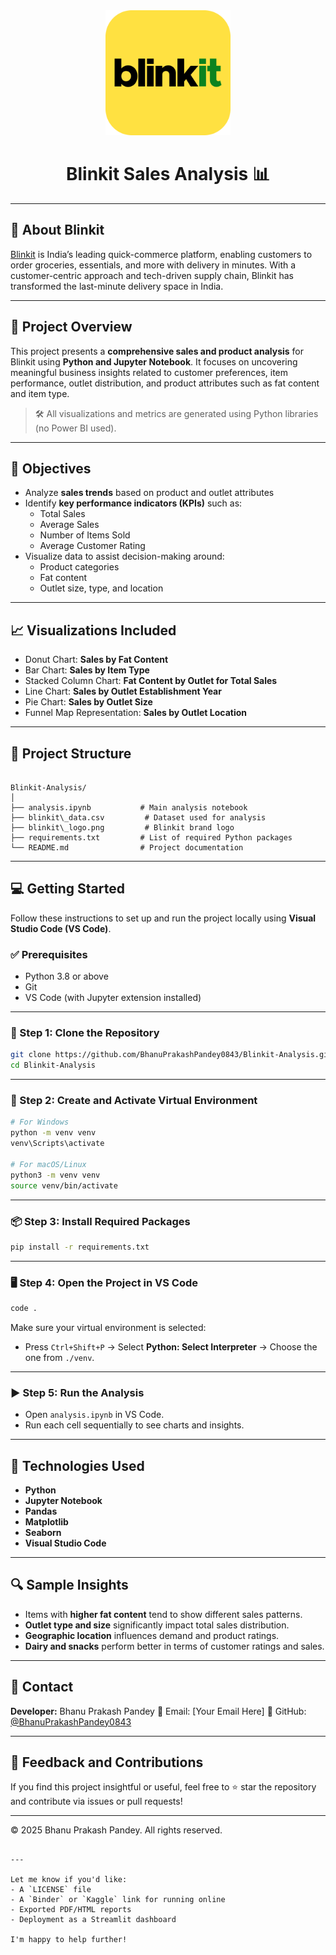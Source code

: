 <div align="center">
  <img src="blinkit_logo.png" alt="Blinkit Logo" width="200"/>

# Blinkit Sales Analysis 📊
</div>

---

## 🏪 About Blinkit

[Blinkit](https://blinkit.com) is India’s leading quick-commerce platform, enabling customers to order groceries, essentials, and more with delivery in minutes. With a customer-centric approach and tech-driven supply chain, Blinkit has transformed the last-minute delivery space in India.

---

## 📌 Project Overview

This project presents a **comprehensive sales and product analysis** for Blinkit using **Python and Jupyter Notebook**. It focuses on uncovering meaningful business insights related to customer preferences, item performance, outlet distribution, and product attributes such as fat content and item type.

> 🛠 All visualizations and metrics are generated using Python libraries (no Power BI used).

---

## 🎯 Objectives

- Analyze **sales trends** based on product and outlet attributes
- Identify **key performance indicators (KPIs)** such as:
  - Total Sales
  - Average Sales
  - Number of Items Sold
  - Average Customer Rating
- Visualize data to assist decision-making around:
  - Product categories
  - Fat content
  - Outlet size, type, and location

---

## 📈 Visualizations Included

- Donut Chart: **Sales by Fat Content**
- Bar Chart: **Sales by Item Type**
- Stacked Column Chart: **Fat Content by Outlet for Total Sales**
- Line Chart: **Sales by Outlet Establishment Year**
- Pie Chart: **Sales by Outlet Size**
- Funnel Map Representation: **Sales by Outlet Location**

---

## 📁 Project Structure

```

Blinkit-Analysis/
│
├── analysis.ipynb           # Main analysis notebook
├── blinkit\_data.csv         # Dataset used for analysis
├── blinkit\_logo.png         # Blinkit brand logo
├── requirements.txt         # List of required Python packages
└── README.md                # Project documentation

````

---

## 💻 Getting Started

Follow these instructions to set up and run the project locally using **Visual Studio Code (VS Code)**.

### ✅ Prerequisites

- Python 3.8 or above
- Git
- VS Code (with Jupyter extension installed)

---

### 🧾 Step 1: Clone the Repository

```bash
git clone https://github.com/BhanuPrakashPandey0843/Blinkit-Analysis.git
cd Blinkit-Analysis
````

---

### 🐍 Step 2: Create and Activate Virtual Environment

```bash
# For Windows
python -m venv venv
venv\Scripts\activate

# For macOS/Linux
python3 -m venv venv
source venv/bin/activate
```

---

### 📦 Step 3: Install Required Packages

```bash
pip install -r requirements.txt
```

---

### 🖥️ Step 4: Open the Project in VS Code

```bash
code .
```

Make sure your virtual environment is selected:

* Press `Ctrl+Shift+P` → Select **Python: Select Interpreter** → Choose the one from `./venv`.

---

### ▶️ Step 5: Run the Analysis

* Open `analysis.ipynb` in VS Code.
* Run each cell sequentially to see charts and insights.

---

## 🧪 Technologies Used

* **Python**
* **Jupyter Notebook**
* **Pandas**
* **Matplotlib**
* **Seaborn**
* **Visual Studio Code**

---

## 🔍 Sample Insights

* Items with **higher fat content** tend to show different sales patterns.
* **Outlet type and size** significantly impact total sales distribution.
* **Geographic location** influences demand and product ratings.
* **Dairy and snacks** perform better in terms of customer ratings and sales.

---

## 🙋 Contact

**Developer:** Bhanu Prakash Pandey
📧 Email: \[Your Email Here]
🔗 GitHub: [@BhanuPrakashPandey0843](https://github.com/BhanuPrakashPandey0843)

---

## 🌟 Feedback and Contributions

If you find this project insightful or useful, feel free to ⭐ star the repository and contribute via issues or pull requests!

---

© 2025 Bhanu Prakash Pandey. All rights reserved.

```

---

Let me know if you'd like:
- A `LICENSE` file
- A `Binder` or `Kaggle` link for running online
- Exported PDF/HTML reports
- Deployment as a Streamlit dashboard

I'm happy to help further!
```
